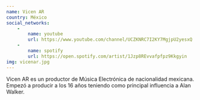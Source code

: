 ```yaml
---
name: Vicen AR
country: México
social_networks: 
    -
        name: youtube
        url: https://www.youtube.com/channel/UCZKNRC7I2KY7MgjpU2yesxQ
    -
        name: spotify
        url: https://open.spotify.com/artist/1Jzp8REvvafpfpz9Kkgyin
img: vicenar.jpg
---
```

Vicen AR  es un productor de Música Electrónica de nacionalidad mexicana. Empezó a producir a los 16 años teniendo como principal influencia a Alan Walker.